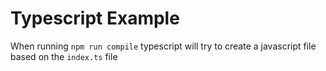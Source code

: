 # Typescript Example

When running `npm run compile` typescript will try to create a javascript file based on the `index.ts` file